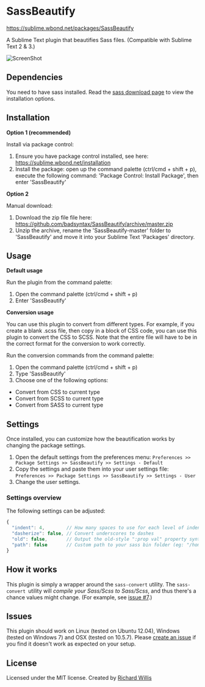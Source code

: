 # SassBeautify

https://sublime.wbond.net/packages/SassBeautify

A Sublime Text plugin that beautifies Sass files. (Compatible with Sublime Text 2 & 3.)

![ScreenShot](https://raw.github.com/badsyntax/SassBeautify/master/assets/screenshot.png)

## Dependencies

You need to have sass installed. Read the [sass download page](http://sass-lang.com/download.html) to view the installation options.

## Installation

**Option 1 (recommended)**

Install via package control:

1. Ensure you have package control installed, see here: https://sublime.wbond.net/installation
2. Install the package: open up the command palette (ctrl/cmd + shift + p), execute the following command:
'Package Control: Install Package', then enter 'SassBeautify'

**Option 2**

Manual download:

1. Download the zip file file here: https://github.com/badsyntax/SassBeautify/archive/master.zip
2. Unzip the archive, rename the 'SassBeautify-master' folder to 'SassBeautify' and move it into your
Sublime Text 'Packages' directory.

## Usage

**Default usage**

Run the plugin from the command palette:

1. Open the command palette (ctrl/cmd + shift + p)
2. Enter 'SassBeautify'

**Conversion usage**

You can use this plugin to convert from different types. For example, if you create a blank .scss file, then 
copy in a block of CSS code, you can use this plugin to convert the CSS to SCSS. Note that the entire file 
will have to be in the correct format for the conversion to work correctly.

Run the conversion commands from the command palette:

1. Open the command palette (ctrl/cmd + shift + p)
2. Type 'SassBeautify'
3. Choose one of the following options:
  * Convert from CSS to current type
  * Convert from SCSS to current type
  * Convert from SASS to current type

## Settings

Once installed, you can customize how the beautification works by changing the package settings.

1. Open the default settings from the preferences menu: `Preferences >> Package Settings >> SassBeautify >> Settings - Default`
2. Copy the settings and paste them into your user settings file: `Preferences >> Package Settings >> SassBeautify >> Settings - User`
3. Change the user settings.

### Settings overview

The following settings can be adjusted:

```javascript
{
  "indent": 4,        // How many spaces to use for each level of indentation. "t" means use hard tabs.
  "dasherize": false, // Convert underscores to dashes
  "old": false,       // Output the old-style ":prop val" property syntax. Only meaningful when generating Sass.
  "path": false       // Custom path to your sass bin folder (eg: "/home/richard/.rvm/.../gems/sass-3.2.9/bin")
}
```

## How it works

This plugin is simply a wrapper around the `sass-convert` utility. The `sass-convert `utility will *compile your Sass/Scss
to Sass/Scss*, and thus there's a chance values might change. (For example, see [issue #7](https://github.com/badsyntax/SassBeautify/issues/7).) 

## Issues

This plugin should work on Linux (tested on Ubuntu 12.04), Windows (tested on Windows 7) and OSX (tested on 10.5.7).
Please [create an issue](https://github.com/badsyntax/SassBeautify/issues) if you find it doesn't work
as expected on your setup.

## License

Licensed under the MIT license. Created by [Richard Willis](http://badsyntax.co/)
